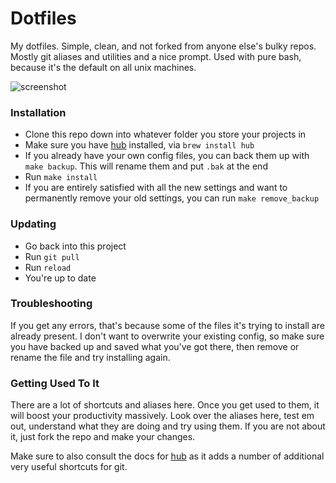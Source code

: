 # Dotfiles

My dotfiles. Simple, clean, and not forked from anyone else's bulky repos. Mostly git aliases and utilities and a nice prompt. Used with pure bash, because it's the default on all unix machines.

![screenshot](http://files.jenius.im/_/DewZ8py.png)

### Installation

- Clone this repo down into whatever folder you store your projects in
- Make sure you have [hub](https://github.com/github/hub) installed, via `brew install hub`
- If you already have your own config files, you can back them up with `make backup`. This will rename them and put `.bak` at the end
- Run `make install`
- If you are entirely satisfied with all the new settings and want to permanently remove your old settings, you can run `make remove_backup`

### Updating

- Go back into this project
- Run `git pull`
- Run `reload`
- You're up to date

### Troubleshooting

If you get any errors, that's because some of the files it's trying to install are already present. I don't want to overwrite your existing config, so make sure you have backed up and saved what you've got there, then remove or rename the file and try installing again.

### Getting Used To It

There are a lot of shortcuts and aliases here. Once you get used to them, it will boost your productivity massively. Look over the aliases here, test em out, understand what they are doing and try using them. If you are not about it, just fork the repo and make your changes.

Make sure to also consult the docs for [hub](https://github.com/github/hub) as it adds a number of additional very useful shortcuts for git.
